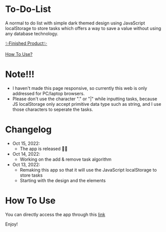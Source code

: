 To-Do-List
=========================

A normal to do list with simple dark themed design using JavaScript localStorage to store tasks which offers a way to save a value without using any database technology.

<a href="https://navdplay.github.io/To-Do-List">✨Finished Product✨</a>
<br><br>
[How To Use?](#how-to-use)

Note!!!
=========================
- I haven't made this page responsive, so currently this web is only addressed for PC/laptop browsers.
- Please don't use the character "." or "|" while inputting tasks, because JS localStorage only accept primitive data type such as string, and I use those characters to seperate the tasks.

Changelog
=========================
* Oct 15, 2022: 
  * The app is released 🎉🎉
* Oct 14, 2022: 
  * Working on the add & remove task algorithm
* Oct 13, 2022: 
  * Remaking this app so that it will use the JavaScript localStorage to store tasks
  * Starting with the design and the elements

How To Use
=========================
You can directly access the app through this <a href="https://navdplay.github.io/To-Do-List">link</a>

Enjoy!
